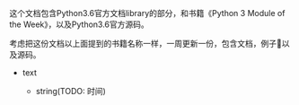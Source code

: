 这个文档包含Python3.6官方文档library的部分，和书籍《Python 3 Module of the Week》，以及Python3.6官方源码。

考虑把这份文档以上面提到的书籍名称一样，一周更新一份，包含文档，例子以及源码。

- text

    - string(TODO: 时间)